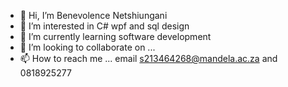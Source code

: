 - 👋 Hi, I’m Benevolence Netshiungani 
- 👀 I’m interested in C# wpf and sql design 
- 🌱 I’m currently learning software development 
- 💞️ I’m looking to collaborate on ...
- 📫 How to reach me ... email s213464268@mandela.ac.za and 0818925277

<!---
BenevolenceN/BenevolenceN is a ✨ special ✨ repository because its `README.md` (this file) appears on your GitHub profile.
You can click the Preview link to take a look at your changes.
--->
